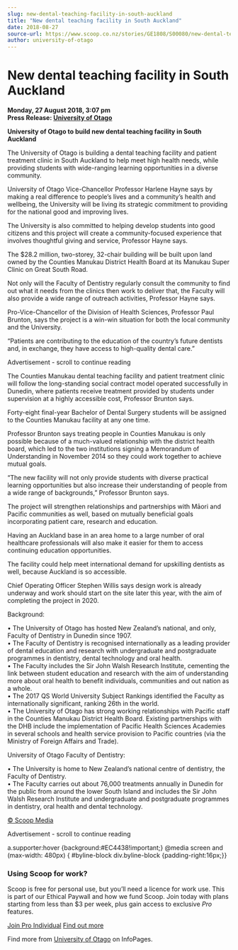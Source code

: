 ```yaml
---
slug: new-dental-teaching-facility-in-south-auckland
title: "New dental teaching facility in South Auckland"
date: 2018-08-27
source-url: https://www.scoop.co.nz/stories/GE1808/S00080/new-dental-teaching-facility-in-south-auckland.htm
author: university-of-otago
---
```

New dental teaching facility in South Auckland
==============================================

**Monday, 27 August 2018, 3:07 pm**  
**Press Release: [University of Otago](https://info.scoop.co.nz/University_of_Otago)**

**University of Otago to build new dental teaching facility in South Auckland**  
  
The University of Otago is building a dental teaching facility and patient treatment clinic in South Auckland to help meet high health needs, while providing students with wide-ranging learning opportunities in a diverse community.

University of Otago Vice-Chancellor Professor Harlene Hayne says by making a real difference to people’s lives and a community’s health and wellbeing, the University will be living its strategic commitment to providing for the national good and improving lives.

The University is also committed to helping develop students into good citizens and this project will create a community-focused experience that involves thoughtful giving and service, Professor Hayne says.

The $28.2 million, two-storey, 32-chair building will be built upon land owned by the Counties Manukau District Health Board at its Manukau Super Clinic on Great South Road.

Not only will the Faculty of Dentistry regularly consult the community to find out what it needs from the clinics then work to deliver that, the Faculty will also provide a wide range of outreach activities, Professor Hayne says.

Pro-Vice-Chancellor of the Division of Health Sciences, Professor Paul Brunton, says the project is a win-win situation for both the local community and the University.

“Patients are contributing to the education of the country’s future dentists and, in exchange, they have access to high-quality dental care.”

Advertisement - scroll to continue reading





The Counties Manukau dental teaching facility and patient treatment clinic will follow the long-standing social contract model operated successfully in Dunedin, where patients receive treatment provided by students under supervision at a highly accessible cost, Professor Brunton says.

Forty-eight final-year Bachelor of Dental Surgery students will be assigned to the Counties Manukau facility at any one time.

Professor Brunton says treating people in Counties Manukau is only possible because of a much-valued relationship with the district health board, which led to the two institutions signing a Memorandum of Understanding in November 2014 so they could work together to achieve mutual goals.

“The new facility will not only provide students with diverse practical learning opportunities but also increase their understanding of people from a wide range of backgrounds,” Professor Brunton says.

The project will strengthen relationships and partnerships with Māori and Pacific communities as well, based on mutually beneficial goals incorporating patient care, research and education.

Having an Auckland base in an area home to a large number of oral healthcare professionals will also make it easier for them to access continuing education opportunities.

The facility could help meet international demand for upskilling dentists as well, because Auckland is so accessible.

Chief Operating Officer Stephen Willis says design work is already underway and work should start on the site later this year, with the aim of completing the project in 2020.

Background:

• The University of Otago has hosted New Zealand’s national, and only, Faculty of Dentistry in Dunedin since 1907.  
• The Faculty of Dentistry is recognised internationally as a leading provider of dental education and research with undergraduate and postgraduate programmes in dentistry, dental technology and oral health.  
• The Faculty includes the Sir John Walsh Research Institute, cementing the link between student education and research with the aim of understanding more about oral health to benefit individuals, communities and out nation as a whole.  
• The 2017 QS World University Subject Rankings identified the Faculty as internationally significant, ranking 26th in the world.  
• The University of Otago has strong working relationships with Pacific staff in the Counties Manukau District Health Board. Existing partnerships with the DHB include the implementation of Pacific Health Sciences Academies in several schools and health service provision to Pacific countries (via the Ministry of Foreign Affairs and Trade).

University of Otago Faculty of Dentistry:

• The University is home to New Zealand’s national centre of dentistry, the Faculty of Dentistry.  
• The Faculty carries out about 76,000 treatments annually in Dunedin for the public from around the lower South Island and includes the Sir John Walsh Research Institute and undergraduate and postgraduate programmes in dentistry, oral health and dental technology.

[© Scoop Media](http://www.scoop.co.nz/about/terms.html)  

Advertisement - scroll to continue reading



a.supporter:hover {background:#EC4438!important;} @media screen and (max-width: 480px) { #byline-block div.byline-block {padding-right:16px;}}

### Using Scoop for work?

Scoop is free for personal use, but you’ll need a licence for work use. This is part of our Ethical Paywall and how we fund Scoop. Join today with plans starting from less than $3 per week, plus gain access to exclusive _Pro_ features.  
  
[Join Pro Individual](https://pro.scoop.co.nz/Individual/?from=ProIn24) [Find out more](https://pro.scoop.co.nz/using-scoop-for-work/?from=ProIn24)

Find more from [University of Otago](https://info.scoop.co.nz/University_of_Otago) on InfoPages.